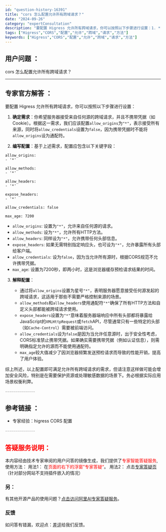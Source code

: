 ```yaml
---
id: "question-history-16391"
title: "cors 怎么配置允许所有跨域请求？"
date: "2024-09-26"
category: "expertConsultation"
description: "要配置 Higress 允许所有跨域请求，你可以按照以下步骤进行设置：1. **确定需求**：你希望服务器接受来自任何源的跨域请求，并且不携带凭据（如Cookie）。根据这一需求，我们应该配置`allow_origins`为`*`，表示接受所有来源，同时将`allow_credentials`设置为"
tags: ["Higress","CORS","配置","允许","跨域","请求","方法"]
keywords: ["Higress","CORS","配置","允许","跨域","请求","方法"]
---
```


## 用户问题 ： 
 cors 怎么配置允许所有跨域请求？  

---------------
## 专家官方解答 ：

要配置 Higress 允许所有跨域请求，你可以按照以下步骤进行设置：

1. **确定需求**：你希望服务器接受来自任何源的跨域请求，并且不携带凭据（如Cookie）。根据这一需求，我们应该配置`allow_origins`为`"*"`，表示接受所有来源，同时将`allow_credentials`设置为`false`，因为携带凭据时不能将`allow_origins`设为通配符。

2. **编写配置**：基于上述需求，配置应包含以下关键字段：

```plaintext
allow_origins:
- '*'

allow_methods:
- '*'

allow_headers:
- '*'

expose_headers:
- '*'

allow_credentials: false

max_age: 7200
```

- `allow_origins`: 设置为`"*"`，允许来自任何源的请求。
- `allow_methods`: 设为`"*"`，允许所有HTTP方法。
- `allow_headers`: 同样设为`"*"`，允许携带任何头部信息。
- `expose_headers`: 如果无需特别指定响应头，也可设为`"*"`，允许暴露所有头部给客户端。
- `allow_credentials`: 设为`false`，因为当允许所有源时，根据CORS规范不允许携带凭据。
- `max_age`: 设置为7200秒，即两小时，这是浏览器缓存预检请求结果的时间。

3. **解释配置**：

   - 通过将`allow_origins`设置为星号`"*"`，表明服务器愿意接受任何源发起的跨域请求，这适用于那些不需要严格控制来源的场景。
   - `allow_methods`和`allow_headers`使用通配符`"*"`确保了所有HTTP方法和自定义头部都能被跨域请求使用。
   - `expose_headers`设置为`"*"`意味着服务器端响应中所有头部都将暴露给JavaScript的`XMLHttpRequest`或`fetch`API，尽管通常只有一些特定的头部（如`Cache-Control`）需要被前端访问。
   - `allow_credentials`设为`false`是因为当允许任意源时，出于安全性考虑，CORS标准禁止携带凭据。如果确实需要携带凭据（例如认证信息），则需明确指定允许的源而不能使用通配符。
   - `max_age`较大值减少了因浏览器频繁发送预检请求而导致的性能开销，提高了用户体验。

综上所述，以上配置即可满足允许所有跨域请求的需求，但请注意这样做可能会增加安全风险，特别是在需要保护资源或处理敏感数据的场景下。务必根据实际应用场景权衡利弊。


<font color="#949494">---------------</font> 


## 参考链接 ：

* 专家经验：higress CORS 配置 


 <font color="#949494">---------------</font> 
 


## <font color="#FF0000">答疑服务说明：</font> 

本内容经由技术专家审阅的用户问答的镜像生成，我们提供了<font color="#FF0000">专家智能答疑服务</font>,使用方法：
用法1： 在<font color="#FF0000">页面的右下的浮窗”专家答疑“</font>。
用法2： 点击[专家答疑页](https://answer.opensource.alibaba.com/docs/intro)（针对部分网站不支持插件嵌入的情况）
### 另：


有其他开源产品的使用问题？[点击访问阿里AI专家答疑服务](https://answer.opensource.alibaba.com/docs/intro)。
### 反馈
如问答有错漏，欢迎点：[差评](https://ai.nacos.io/user/feedbackByEnhancerGradePOJOID?enhancerGradePOJOId=17132)给我们反馈。
